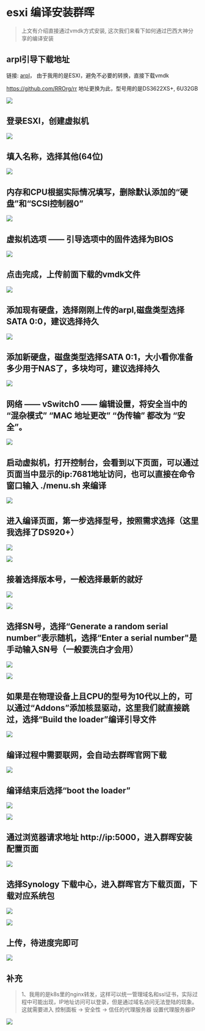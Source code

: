 # esxi 编译安装群晖
> 上文有介绍直接通过vmdk方式安装, 这次我们来看下如何通过巴西大神分享的编译安装

## arpl引导下载地址

链接: [arpl](https://github.com/fbelavenuto/arpl/releases)， 由于我用的是ESXI，避免不必要的转换，直接下载vmdk

https://github.com/RROrg/rr 地址更换为此，型号用的是DS3622XS+, 6U32GB

![](https://cdn.jsdelivr.net/gh/callac/markdown-image@main/img/202306271126945.png)

## 登录ESXI，创建虚拟机

![](https://cdn.jsdelivr.net/gh/callac/markdown-image@main/img/202301171247832.png)

## 填入名称，选择其他(64位)

![](https://cdn.jsdelivr.net/gh/callac/markdown-image@main/img/202306271129630.png)

## 内存和CPU根据实际情况填写，删除默认添加的“硬盘”和“SCSI控制器0”

![](https://cdn.jsdelivr.net/gh/callac/markdown-image@main/img/202301171247519.png)

## 虚拟机选项 —— 引导选项中的固件选择为BIOS

![](https://cdn.jsdelivr.net/gh/callac/markdown-image@main/img/202301171247871.png)

## 点击完成，上传前面下载的vmdk文件

![](https://cdn.jsdelivr.net/gh/callac/markdown-image@main/img/202306271131773.png)

## 添加现有硬盘，选择刚刚上传的arpl,磁盘类型选择SATA 0:0，建议选择持久

![](https://cdn.jsdelivr.net/gh/callac/markdown-image@main/img/202306271135102.png)

## 添加新硬盘，磁盘类型选择SATA 0:1，大小看你准备多少用于NAS了，多块均可，建议选择持久

![](https://cdn.jsdelivr.net/gh/callac/markdown-image@main/img/202306271136195.png)

## 网络 —— vSwitch0 —— 编辑设置，将安全当中的 “混杂模式” “MAC 地址更改” “伪传输” 都改为 “安全”。 

![](https://cdn.jsdelivr.net/gh/callac/markdown-image@main/img/202301171248831.png)

## 启动虚拟机，打开控制台，会看到以下页面，可以通过页面当中显示的ip:7681地址访问，也可以直接在命令窗口输入 ./menu.sh 来编译

![](https://cdn.jsdelivr.net/gh/callac/markdown-image@main/img/202306271138414.png)

## 进入编译页面，第一步选择型号，按照需求选择（这里我选择了DS920+）

![](https://cdn.jsdelivr.net/gh/callac/markdown-image@main/img/202306271142826.png)

![](https://cdn.jsdelivr.net/gh/callac/markdown-image@main/img/202306271142258.png)

## 接着选择版本号，一般选择最新的就好

![](https://cdn.jsdelivr.net/gh/callac/markdown-image@main/img/202306271144032.png)

![](https://cdn.jsdelivr.net/gh/callac/markdown-image@main/img/202306271145429.png)


## 选择SN号，选择“Generate a random serial number”表示随机，选择“Enter a serial number"是手动输入SN号（一般要洗白才会用）

![](https://cdn.jsdelivr.net/gh/callac/markdown-image@main/img/202306271146587.png)

![](https://cdn.jsdelivr.net/gh/callac/markdown-image@main/img/202306271146556.png)


## 如果是在物理设备上且CPU的型号为10代以上的，可以通过“Addons”添加核显驱动，这里我们就直接跳过，选择“Build the loader”编译引导文件

![](https://cdn.jsdelivr.net/gh/callac/markdown-image@main/img/202306271221073.png)

## 编译过程中需要联网，会自动去群晖官网下载

![](https://cdn.jsdelivr.net/gh/callac/markdown-image@main/img/202306271221171.png)


## 编译结束后选择“boot the loader”

![](https://cdn.jsdelivr.net/gh/callac/markdown-image@main/img/202306271223506.png)

![](https://cdn.jsdelivr.net/gh/callac/markdown-image@main/img/202306271224334.png)

## 通过浏览器请求地址 http://ip:5000，进入群晖安装配置页面

![](https://cdn.jsdelivr.net/gh/callac/markdown-image@main/img/202306271226022.png)

## 选择Synology 下载中心，进入群晖官方下载页面，下载对应系统包

![](https://cdn.jsdelivr.net/gh/callac/markdown-image@main/img/202306271228447.png)

![](https://cdn.jsdelivr.net/gh/callac/markdown-image@main/img/202306271229680.png)

## 上传，待进度完即可

![](https://cdn.jsdelivr.net/gh/callac/markdown-image@main/img/202306271231603.png)


## 补充

> 1、我用的是k8s里的nginx转发，这样可以统一管理域名和ssl证书，实际过程中可能出现，IP地址访问可以登录，但是通过域名访问无法登陆的现象。这就需要进入 控制面板 -> 安全性 -> 信任的代理服务器 设置代理服务器IP

![](https://cdn.jsdelivr.net/gh/callac/markdown-image@main/img/202306271346731.png)